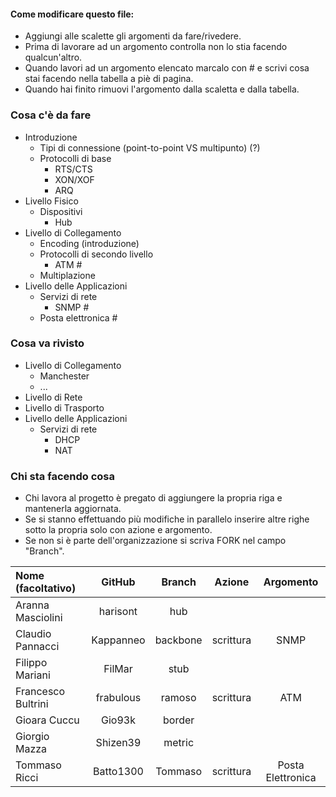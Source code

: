 #### Come modificare questo file:
+ Aggiungi alle scalette gli argomenti da fare/rivedere.
+ Prima di lavorare ad un argomento controlla non lo stia facendo qualcun'altro.
+ Quando lavori ad un argomento elencato marcalo con # e scrivi cosa stai facendo nella tabella a piè di pagina.
+ Quando hai finito rimuovi l'argomento dalla scaletta e dalla tabella.

### Cosa c'è da fare
+ Introduzione
    + Tipi di connessione (point-to-point VS multipunto) (?)
    + Protocolli di base
      + RTS/CTS
      + XON/XOF
      + ARQ
+ Livello Fisico
  + Dispositivi
    + Hub
+ Livello di Collegamento
  + Encoding (introduzione)
  + Protocolli di secondo livello
    + ATM #
  + Multiplazione
+ Livello delle Applicazioni
  + Servizi di rete 
    + SNMP #
  + Posta elettronica #

### Cosa va rivisto
+ Livello di Collegamento
  + Manchester
  + ...
+ Livello di Rete
+ Livello di Trasporto
+ Livello delle Applicazioni
  + Servizi di rete 
    + DHCP
    + NAT

### Chi sta facendo cosa
+ Chi lavora al progetto è pregato di aggiungere la propria riga e mantenerla aggiornata.
+ Se si stanno effettuando più modifiche in parallelo inserire altre righe sotto la propria solo con azione e argomento.
+ Se non si è parte dell'organizzazione si scriva FORK nel campo "Branch".

| Nome (facoltativo) | GitHub       | Branch   | Azione    | Argomento          |
|:-------------------|:------------:|:--------:|:---------:|:------------------:|
| Aranna Masciolini  | harisont     | hub      |           |                    |
| Claudio Pannacci   | Kappanneo    | backbone | scrittura | SNMP               |
| Filippo Mariani    | FilMar       | stub     |           |                    |
| Francesco Bultrini | frabulous    | ramoso   | scrittura | ATM                |
| Gioara Cuccu       | Gio93k       | border   |           |                    |
| Giorgio Mazza      | Shizen39     | metric   |           |                    |
| Tommaso Ricci      | Batto1300    | Tommaso  | scrittura | Posta Elettronica  |
